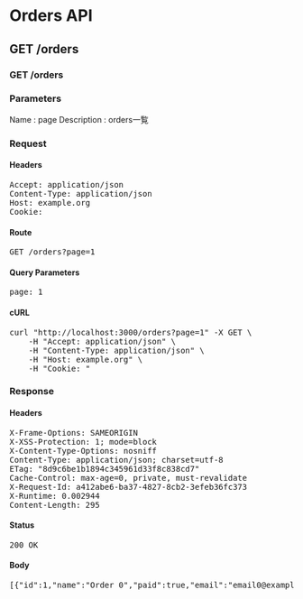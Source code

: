 # Orders API

## GET /orders

### GET /orders

### Parameters

Name : page
Description : orders一覧

### Request

#### Headers

<pre>Accept: application/json
Content-Type: application/json
Host: example.org
Cookie: </pre>

#### Route

<pre>GET /orders?page=1</pre>

#### Query Parameters

<pre>page: 1</pre>

#### cURL

<pre class="request">curl &quot;http://localhost:3000/orders?page=1&quot; -X GET \
	-H &quot;Accept: application/json&quot; \
	-H &quot;Content-Type: application/json&quot; \
	-H &quot;Host: example.org&quot; \
	-H &quot;Cookie: &quot;</pre>

### Response

#### Headers

<pre>X-Frame-Options: SAMEORIGIN
X-XSS-Protection: 1; mode=block
X-Content-Type-Options: nosniff
Content-Type: application/json; charset=utf-8
ETag: &quot;8d9c6be1b1894c345961d33f8c838cd7&quot;
Cache-Control: max-age=0, private, must-revalidate
X-Request-Id: a412abe6-ba37-4827-8cb2-3efeb36fc373
X-Runtime: 0.002944
Content-Length: 295</pre>

#### Status

<pre>200 OK</pre>

#### Body

<pre>[{"id":1,"name":"Order 0","paid":true,"email":"email0@example.com","created_at":"2014-09-08T09:23:19.501Z","updated_at":"2014-09-08T09:23:19.501Z"},{"id":2,"name":"Order 1","paid":true,"email":"email1@example.com","created_at":"2014-09-08T09:23:19.502Z","updated_at":"2014-09-08T09:23:19.502Z"}]</pre>

